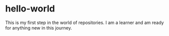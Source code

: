# hello-world
This is my first step in the world of repositories.
I am a learner and am ready for anything new in this journey.
